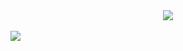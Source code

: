 
<div align="center">
  <img src="https://user-images.githubusercontent.com/61476935/119725041-d7f34f80-be45-11eb-8dae-13a5313ca3c8.png">
</div>
<br>
<img src="https://img.shields.io/static/v1?label=dart&message=Language&color=blue&style=for-the-badge&logo=Dart"/>
